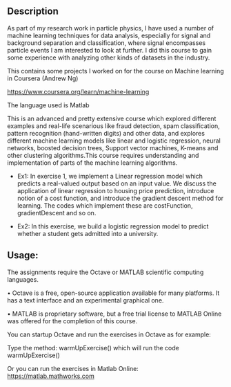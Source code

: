 ## Description

As part of my research work in particle physics, I have used a number of machine learning techniques for data analysis, especially for signal and background separation and classification, where signal encompasses particle events I am interested to look at further. I did this course to gain some experience with analyzing other kinds of datasets in the industry.

This contains some projects I worked on for the course on Machine learning in Coursera (Andrew Ng)

https://www.coursera.org/learn/machine-learning

The language used is Matlab

This is an advanced and pretty extensive course which explored different examples and real-life scenarious like fraud detection, spam classification, pattern recognition (hand-written digits) and other data, and explores different machine learning models like linear and logistic regression, neural networks, boosted decision trees, Support vector machines, K-means and other clustering algorithms.This course requires understanding and implementation of parts of the machine learning algorithms.

* Ex1:
In exercise 1, we implement a Linear regression model which predicts a real-valued output based on an input value. We discuss the application of linear regression to housing price prediction, introduce notion of a cost function, and introduce the gradient descent method for learning. The codes which implement these are costFunction, gradientDescent and so on.

* Ex2:
In this exercise, we build a logistic regression model to predict whether a student gets admitted into a university.

## Usage:
 The assignments require the Octave or MATLAB scientific computing languages.
 
•	Octave is a free, open-source application available for many platforms. It has a text interface and an experimental graphical one.

•	MATLAB is proprietary software, but a free trial license to MATLAB Online was offered for the completion of this course.

You can startup Octave and run the exercises in Octave as for example:

Type the method: warmUpExercise() which will run the code warmUpExercise()

Or you can run the exercises in Matlab Online: https://matlab.mathworks.com
